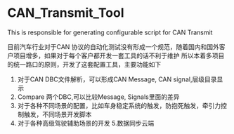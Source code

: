 # CAN_Transmit_Tool
This is responsible for generating configurable script for CAN Transmit
        
目前汽车行业对于CAN 协议的自动化测试没有形成一个规范，随着国内和国外客户项目增多，如果对于每个客户都开发一套工具的话不利于维护
所以本着多项目的统一路口的原则，开发了这套配置工具，主要功能如下
1. 对于CAN DBC文件解析，可以形成CAN Message, CAN signal,层级目录显示
2. Compare 两个DBC,可以比较Message, Signals里面的差异
3. 对于各种不同场景的配置，比如车身稳定系统的触发，防抱死触发，牵引力控制触发，不同场景开发脚本
4. 对于各种高级驾驶辅助场景的开发
5.数据同步云端

